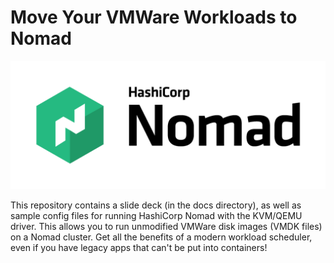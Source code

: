 # Move Your VMWare Workloads to Nomad
![Move Your VMWare Workloads to Nomad](docs/images/Nomad_PrimaryLogo_FullColor.png)

This repository contains a slide deck (in the docs directory), as well as sample config files for running HashiCorp Nomad with the KVM/QEMU driver. This allows you to run unmodified VMWare disk images (VMDK files) on a Nomad cluster. Get all the benefits of a modern workload scheduler, even if you have legacy apps that can't be put into containers!